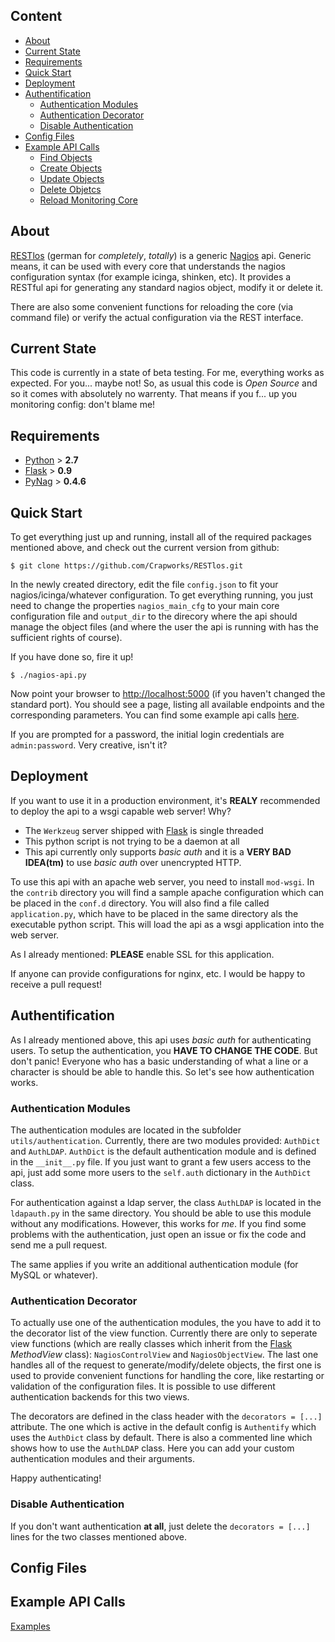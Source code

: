 ## Content

- [About](#about)
- [Current State](#current-state)
- [Requirements](#requirements)
- [Quick Start](#quick-start)
- [Deployment](#deployment)
- [Authentification](#authentification)
    - [Authentication Modules](#authentication-modules)
    - [Authentication Decorator](#authentication-decorator)
    - [Disable Authentication](#disable-authentication)
- [Config Files](#config-files)
- [Example API Calls](https://github.com/Crapworks/RESTlos/wiki/Examples)
    - [Find Objects](https://github.com/Crapworks/RESTlos/wiki/Examples#wiki-find-objects)
    - [Create Objects](https://github.com/Crapworks/RESTlos/wiki/Examples#wiki-create-objects)
    - [Update Objects](https://github.com/Crapworks/RESTlos/wiki/Examples#wiki-update-objects)
    - [Delete Objetcs](https://github.com/Crapworks/RESTlos/wiki/Examples#wiki-delete-objetcs)
    - [Reload Monitoring Core](https://github.com/Crapworks/RESTlos/wiki/Examples#wiki-reload-monitoring-core)

## About

[RESTlos] \(german for _completely_, _totally_\) is a generic [Nagios] api. Generic means, it can be used with every core that understands the nagios configuration syntax (for example icinga, shinken, etc). It provides a RESTful api for generating any standard nagios object, modify it or delete it. 

There are also some convenient functions for reloading the core (via command file) or verify the actual configuration via the REST interface.

## Current State

This code is currently in a state of beta testing. For me, everything works as expected. For you... maybe not! So, as usual this code is _Open Source_ and so it comes with absolutely no warrenty. 
That means if you f... up you monitoring config: don't blame me!

## Requirements

- [Python] > **2.7**
- [Flask] > **0.9**
- [PyNag] > **0.4.6**

## Quick Start

To get everything just up and running, install all of the required packages mentioned above, and check out the current version from github:

```
$ git clone https://github.com/Crapworks/RESTlos.git
```

In the newly created directory, edit the file `config.json` to fit your nagios/icinga/whatever configuration. To get everything running, you just need to change the properties `nagios_main_cfg` to your main core configuration file and `output_dir` to the direcory where the api should manage the object files (and where the user the api is running with has the sufficient rights of course).

If you have done so, fire it up!

```
$ ./nagios-api.py
```

Now point your browser to [http://localhost:5000](http://localhost:5000) (if you haven't changed the standard port). You should see a page, listing all available endpoints and the corresponding parameters. You can find some example api calls [here](https://github.com/Crapworks/RESTlos/wiki/Examples).

If you are prompted for a password, the initial login credentials are `admin:password`. Very creative, isn't it?

## Deployment

If you want to use it in a production environment, it's **REALY** recommended to deploy the api to a wsgi capable web server! Why?
- The `Werkzeug` server shipped with [Flask] is single threaded
- This python script is not trying to be a daemon at all
- This api currently only supports _basic auth_ and it is a **VERY BAD IDEA(tm)** to use _basic auth_ over unencrypted HTTP.

To use this api with an apache web server, you need to install `mod-wsgi`. In the `contrib` directory you will find a sample apache configuration which can be placed in the `conf.d` directory. You will also find a file called `application.py`, which have to be placed in the same directory als the executable python script. This will load the api as a wsgi application into the web server.

As I already mentioned: **PLEASE** enable SSL for this application.

If anyone can provide configurations for nginx, etc. I would be happy to receive a pull request!

## Authentification

As I already mentioned above, this api uses _basic auth_ for authenticating users. To setup the authentication, you **HAVE TO CHANGE THE CODE**. But don't panic! Everyone who has a basic understanding of what a line or a character is should be able to handle this. So let's see how authentication works.

### Authentication Modules

The authentication modules are located in the subfolder `utils/authentication`. Currently, there are two modules provided: `AuthDict` and `AuthLDAP`. `AuthDict` is the default authentication module and is defined in the `__init__.py` file. If you just want to grant a few users access to the api, just add some more users to the `self.auth` dictionary in the `AuthDict` class.

For authentication against a ldap server, the class `AuthLDAP` is located in the `ldapauth.py` in the same directory. You should be able to use this module without any modifications. However, this works for _me_. If you find some problems with the authentication, just open an issue or fix the code and send me a pull request.

The same applies if you write an additional authentication module (for MySQL or whatever).

### Authentication Decorator

To actually use one of the authentication modules, the you have to add it to the decorator list of the view function. Currently there are only to seperate view functions (which are really classes which inherit from the [Flask] _MethodView_ class): `NagiosControlView` and `NagiosObjectView`. The last one handles all of the request to generate/modify/delete objects, the first one is used to provide convenient functions for handling the core, like restarting or validation of the configuration files. It is possible to use different authentication backends for this two views.

The decorators are defined in the class header with the `decorators = [...]` attribute. The one which is active in the default config is `Authentify` which uses the `AuthDict` class by default. There is also a commented line which shows how to use the `AuthLDAP` class. Here you can add your custom authentication modules and their arguments.

Happy authenticating!

### Disable Authentication

If you don't want authentication **at all**, just delete the `decorators = [...]` lines for the two classes mentioned above.

## Config Files

## Example API Calls

[Examples](https://github.com/Crapworks/RESTlos/wiki/Examples)

[RESTlos]:https://github.com/Crapworks/RESTlos
[Nagios]:http://nagios.org
[Python]:http://python.org
[Flask]:http://flask.pocoo.org
[PyNag]:https://github.com/pynag/pynag
[Curl]:http://curl.haxx.se

